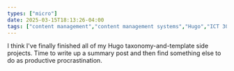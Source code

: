 ```yaml
---
types: ["micro"]
date: 2025-03-15T18:13:26-04:00
tags: ["content management","content management systems","Hugo","ICT 302"]
---
```

I think I've finally finished all of my Hugo taxonomy-and-template side projects. Time to write up a summary post and then find something else to do as productive procrastination.